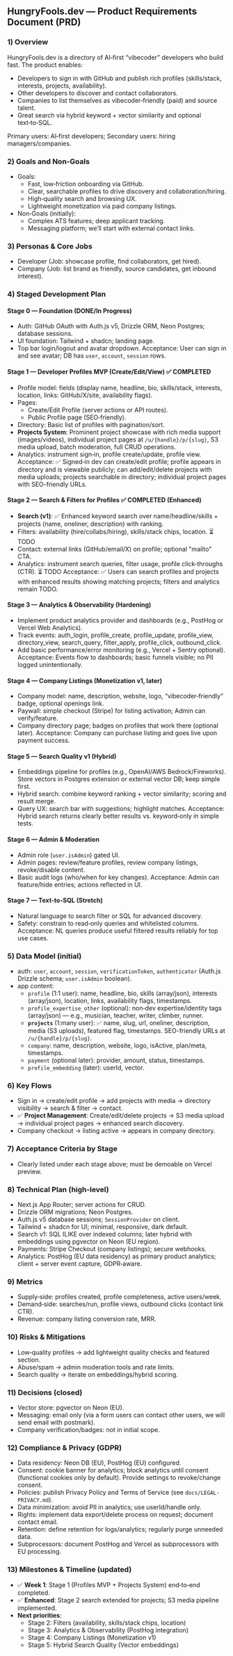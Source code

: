 ## HungryFools.dev — Product Requirements Document (PRD)

### 1) Overview

HungryFools.dev is a directory of AI‑first “vibecoder” developers who build fast. The product enables:

- Developers to sign in with GitHub and publish rich profiles (skills/stack, interests, projects, availability).
- Other developers to discover and contact collaborators.
- Companies to list themselves as vibecoder‑friendly (paid) and source talent.
- Great search via hybrid keyword + vector similarity and optional text‑to‑SQL.

Primary users: AI‑first developers; Secondary users: hiring managers/companies.

### 2) Goals and Non‑Goals

- Goals:
  - Fast, low‑friction onboarding via GitHub.
  - Clear, searchable profiles to drive discovery and collaboration/hiring.
  - High‑quality search and browsing UX.
  - Lightweight monetization via paid company listings.
- Non‑Goals (initially):
  - Complex ATS features; deep applicant tracking.
  - Messaging platform; we’ll start with external contact links.

### 3) Personas & Core Jobs

- Developer (Job: showcase profile, find collaborators, get hired).
- Company (Job: list brand as friendly, source candidates, get inbound interest).

### 4) Staged Development Plan

#### Stage 0 — Foundation (DONE/In Progress)

- Auth: GitHub OAuth with Auth.js v5, Drizzle ORM, Neon Postgres; database sessions.
- UI foundation: Tailwind + shadcn; landing page.
- Top bar login/logout and avatar dropdown.
  Acceptance: User can sign in and see avatar; DB has `user`, `account`, `session` rows.

#### Stage 1 — Developer Profiles MVP (Create/Edit/View) ✅ COMPLETED

- Profile model: fields (display name, headline, bio, skills/stack, interests, location, links: GitHub/X/site, availability flags).
- Pages:
  - Create/Edit Profile (server actions or API routes).
  - Public Profile page (SEO‑friendly).
- Directory: Basic list of profiles with pagination/sort.
- **Projects System**: Prominent project showcase with rich media support (images/videos), individual project pages at `/u/{handle}/p/{slug}`, S3 media upload, batch moderation, full CRUD operations.
- Analytics: instrument sign‑in, profile create/update, profile view.
  Acceptance: ✅ Signed‑in dev can create/edit profile; profile appears in directory and is viewable publicly; can add/edit/delete projects with media uploads; projects searchable in directory; individual project pages with SEO-friendly URLs.

#### Stage 2 — Search & Filters for Profiles ✅ COMPLETED (Enhanced)

- **Search (v1)**: ✅ Enhanced keyword search over name/headline/skills + projects (name, oneliner, description) with ranking.
- Filters: availability (hire/collabs/hiring), skills/stack chips, location. ⏳ TODO
- Contact: external links (GitHub/email/X) on profile; optional "mailto" CTA.
- Analytics: instrument search queries, filter usage, profile click‑throughs (CTR). ⏳ TODO
  Acceptance: ✅ Users can search profiles and projects with enhanced results showing matching projects; filters and analytics remain TODO.

#### Stage 3 — Analytics & Observability (Hardening)

- Implement product analytics provider and dashboards (e.g., PostHog or Vercel Web Analytics).
- Track events: auth_login, profile_create, profile_update, profile_view, directory_view, search_query, filter_apply, profile_click, outbound_click.
- Add basic performance/error monitoring (e.g., Vercel + Sentry optional).
  Acceptance: Events flow to dashboards; basic funnels visible; no PII logged unintentionally.

#### Stage 4 — Company Listings (Monetization v1, later)

- Company model: name, description, website, logo, “vibecoder‑friendly” badge, optional openings link.
- Paywall: simple checkout (Stripe) for listing activation; Admin can verify/feature.
- Company directory page; badges on profiles that work there (optional later).
  Acceptance: Company can purchase listing and goes live upon payment success.

#### Stage 5 — Search Quality v1 (Hybrid)

- Embeddings pipeline for profiles (e.g., OpenAI/AWS Bedrock/Fireworks). Store vectors in Postgres extension or external vector DB; keep simple first.
- Hybrid search: combine keyword ranking + vector similarity; scoring and result merge.
- Query UX: search bar with suggestions; highlight matches.
  Acceptance: Hybrid search returns clearly better results vs. keyword‑only in simple tests.

#### Stage 6 — Admin & Moderation

- Admin role (`user.isAdmin`) gated UI.
- Admin pages: review/feature profiles, review company listings, revoke/disable content.
- Basic audit logs (who/when for key changes).
  Acceptance: Admin can feature/hide entries; actions reflected in UI.

#### Stage 7 — Text‑to‑SQL (Stretch)

- Natural language to search filter or SQL for advanced discovery.
- Safety: constrain to read‑only queries and whitelisted columns.
  Acceptance: NL queries produce useful filtered results reliably for top use cases.

### 5) Data Model (initial)

- auth: `user`, `account`, `session`, `verificationToken`, `authenticator` (Auth.js Drizzle schema; `user.isAdmin` boolean).
- app content:
  - `profile` (1:1 user): name, headline, bio, skills (array/json), interests (array/json), location, links, availability flags, timestamps.
  - `profile_expertise_other` (optional): non‑dev expertise/identity tags (array/json) — e.g., musician, teacher, writer, climber, runner.
  - **`projects`** (1:many user): ✅ name, slug, url, oneliner, description, media (S3 uploads), featured flag, timestamps. SEO-friendly URLs at `/u/{handle}/p/{slug}`.
  - `company`: name, description, website, logo, isActive, plan/meta, timestamps.
  - `payment` (optional later): provider, amount, status, timestamps.
  - `profile_embedding` (later): userId, vector.

### 6) Key Flows

- Sign in → create/edit profile → add projects with media → directory visibility → search & filter → contact.
- ✅ **Project Management**: Create/edit/delete projects → S3 media upload → individual project pages → enhanced search discovery.
- Company checkout → listing active → appears in company directory.

### 7) Acceptance Criteria by Stage

- Clearly listed under each stage above; must be demoable on Vercel preview.

### 8) Technical Plan (high‑level)

- Next.js App Router; server actions for CRUD.
- Drizzle ORM migrations; Neon Postgres.
- Auth.js v5 database sessions; `SessionProvider` on client.
- Tailwind + shadcn for UI; minimal, responsive, dark default.
- Search v1: SQL ILIKE over indexed columns; later hybrid with embeddings using pgvector on Neon (EU region).
- Payments: Stripe Checkout (company listings); secure webhooks.
- Analytics: PostHog (EU data residency) as primary product analytics; client + server event capture, GDPR‑aware.

### 9) Metrics

- Supply‑side: profiles created, profile completeness, active users/week.
- Demand‑side: searches/run, profile views, outbound clicks (contact link CTR).
- Revenue: company listing conversion rate, MRR.

### 10) Risks & Mitigations

- Low‑quality profiles → add lightweight quality checks and featured section.
- Abuse/spam → admin moderation tools and rate limits.
- Search quality → iterate on embeddings/hybrid scoring.

### 11) Decisions (closed)

- Vector store: pgvector on Neon (EU).
- Messaging: email only (via a form users can contact other users, we will send email with postmark).
- Company verification/badges: not in initial scope.

### 12) Compliance & Privacy (GDPR)

- Data residency: Neon DB (EU), PostHog (EU) configured.
- Consent: cookie banner for analytics; block analytics until consent (functional cookies only by default). Provide settings to revoke/change consent.
- Policies: publish Privacy Policy and Terms of Service (see `docs/LEGAL-PRIVACY.md`).
- Data minimization: avoid PII in analytics; use userId/handle only.
- Rights: implement data export/delete process on request; document contact email.
- Retention: define retention for logs/analytics; regularly purge unneeded data.
- Subprocessors: document PostHog and Vercel as subprocessors with EU processing.

### 13) Milestones & Timeline (updated)

- ✅ **Week 1**: Stage 1 (Profiles MVP + Projects System) end‑to‑end completed.
- ✅ **Enhanced**: Stage 2 search extended for projects; S3 media pipeline implemented.
- **Next priorities**:
  - Stage 2: Filters (availability, skills/stack chips, location)
  - Stage 3: Analytics & Observability (PostHog integration)
  - Stage 4: Company Listings (Monetization v1)
  - Stage 5: Hybrid Search Quality (Vector embeddings)

